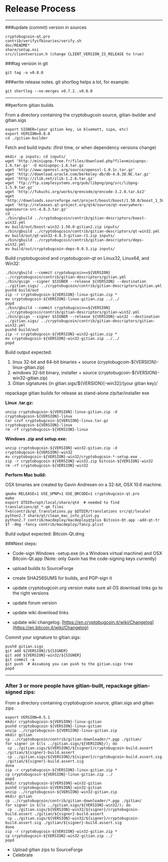 Release Process
====================

* * *

###update (commit) version in sources


	cryptobugcoin-qt.pro
	contrib/verifysfbinaries/verify.sh
	doc/README*
	share/setup.nsi
	src/clientversion.h (change CLIENT_VERSION_IS_RELEASE to true)

###tag version in git

	git tag -a v0.8.0

###write release notes. git shortlog helps a lot, for example:

	git shortlog --no-merges v0.7.2..v0.8.0

* * *

##perform gitian builds

 From a directory containing the cryptobugcoin source, gitian-builder and gitian.sigs
  
	export SIGNER=(your gitian key, ie bluematt, sipa, etc)
	export VERSION=0.8.0
	cd ./gitian-builder

 Fetch and build inputs: (first time, or when dependency versions change)

	mkdir -p inputs; cd inputs/
	wget 'http://miniupnp.free.fr/files/download.php?file=miniupnpc-1.6.tar.gz' -O miniupnpc-1.6.tar.gz
	wget 'http://www.openssl.org/source/openssl-1.0.1c.tar.gz'
	wget 'http://download.oracle.com/berkeley-db/db-4.8.30.NC.tar.gz'
	wget 'http://zlib.net/zlib-1.2.6.tar.gz'
	wget 'ftp://ftp.simplesystems.org/pub/libpng/png/src/libpng-1.5.9.tar.gz'
	wget 'http://fukuchi.org/works/qrencode/qrencode-3.2.0.tar.bz2'
	wget 'http://downloads.sourceforge.net/project/boost/boost/1.50.0/boost_1_50_0.tar.bz2'
	wget 'http://releases.qt-project.org/qt4/source/qt-everywhere-opensource-src-4.8.3.tar.gz'
	cd ..
	./bin/gbuild ../cryptobugcoin/contrib/gitian-descriptors/boost-win32.yml
	mv build/out/boost-win32-1.50.0-gitian2.zip inputs/
	./bin/gbuild ../cryptobugcoin/contrib/gitian-descriptors/qt-win32.yml
	mv build/out/qt-win32-4.8.3-gitian-r1.zip inputs/
	./bin/gbuild ../cryptobugcoin/contrib/gitian-descriptors/deps-win32.yml
	mv build/out/cryptobugcoin-deps-0.0.5.zip inputs/

 Build cryptobugcoind and cryptobugcoin-qt on Linux32, Linux64, and Win32:
  
	./bin/gbuild --commit cryptobugcoin=v${VERSION} ../cryptobugcoin/contrib/gitian-descriptors/gitian.yml
	./bin/gsign --signer $SIGNER --release ${VERSION} --destination ../gitian.sigs/ ../cryptobugcoin/contrib/gitian-descriptors/gitian.yml
	pushd build/out
	zip -r cryptobugcoin-${VERSION}-linux-gitian.zip *
	mv cryptobugcoin-${VERSION}-linux-gitian.zip ../../
	popd
	./bin/gbuild --commit cryptobugcoin=v${VERSION} ../cryptobugcoin/contrib/gitian-descriptors/gitian-win32.yml
	./bin/gsign --signer $SIGNER --release ${VERSION}-win32 --destination ../gitian.sigs/ ../cryptobugcoin/contrib/gitian-descriptors/gitian-win32.yml
	pushd build/out
	zip -r cryptobugcoin-${VERSION}-win32-gitian.zip *
	mv cryptobugcoin-${VERSION}-win32-gitian.zip ../../
	popd

  Build output expected:

  1. linux 32-bit and 64-bit binaries + source (cryptobugcoin-${VERSION}-linux-gitian.zip)
  2. windows 32-bit binary, installer + source (cryptobugcoin-${VERSION}-win32-gitian.zip)
  3. Gitian signatures (in gitian.sigs/${VERSION}[-win32]/(your gitian key)/

repackage gitian builds for release as stand-alone zip/tar/installer exe

**Linux .tar.gz:**

	unzip cryptobugcoin-${VERSION}-linux-gitian.zip -d cryptobugcoin-${VERSION}-linux
	tar czvf cryptobugcoin-${VERSION}-linux.tar.gz cryptobugcoin-${VERSION}-linux
	rm -rf cryptobugcoin-${VERSION}-linux

**Windows .zip and setup.exe:**

	unzip cryptobugcoin-${VERSION}-win32-gitian.zip -d cryptobugcoin-${VERSION}-win32
	mv cryptobugcoin-${VERSION}-win32/cryptobugcoin-*-setup.exe .
	zip -r cryptobugcoin-${VERSION}-win32.zip bitcoin-${VERSION}-win32
	rm -rf cryptobugcoin-${VERSION}-win32

**Perform Mac build:**

  OSX binaries are created by Gavin Andresen on a 32-bit, OSX 10.6 machine.

	qmake RELEASE=1 USE_UPNP=1 USE_QRCODE=1 cryptobugcoin-qt.pro
	make
	export QTDIR=/opt/local/share/qt4  # needed to find translations/qt_*.qm files
	T=$(contrib/qt_translations.py $QTDIR/translations src/qt/locale)
	python2.7 share/qt/clean_mac_info_plist.py
	python2.7 contrib/macdeploy/macdeployqtplus Bitcoin-Qt.app -add-qt-tr $T -dmg -fancy contrib/macdeploy/fancy.plist

 Build output expected: Bitcoin-Qt.dmg

###Next steps:

* Code-sign Windows -setup.exe (in a Windows virtual machine) and
  OSX Bitcoin-Qt.app (Note: only Gavin has the code-signing keys currently)

* upload builds to SourceForge

* create SHA256SUMS for builds, and PGP-sign it

* update cryptobugcoin.org version
  make sure all OS download links go to the right versions

* update forum version

* update wiki download links

* update wiki changelog: [https://en.cryptobugcoin.it/wiki/Changelog](https://en.bitcoin.it/wiki/Changelog)

Commit your signature to gitian.sigs:

	pushd gitian.sigs
	git add ${VERSION}/${SIGNER}
	git add ${VERSION}-win32/${SIGNER}
	git commit -a
	git push  # Assuming you can push to the gitian.sigs tree
	popd

-------------------------------------------------------------------------

### After 3 or more people have gitian-built, repackage gitian-signed zips:

From a directory containing cryptobugcoin source, gitian.sigs and gitian zips

	export VERSION=0.5.1
	mkdir cryptobugcoin-${VERSION}-linux-gitian
	pushd cryptobugcoin-${VERSION}-linux-gitian
	unzip ../cryptobugcoin-${VERSION}-linux-gitian.zip
	mkdir gitian
	cp ../cryptobugcoin/contrib/gitian-downloader/*.pgp ./gitian/
	for signer in $(ls ../gitian.sigs/${VERSION}/); do
	 cp ../gitian.sigs/${VERSION}/${signer}/cryptobugcoin-build.assert ./gitian/${signer}-build.assert
	 cp ../gitian.sigs/${VERSION}/${signer}/cryptobugcoin-build.assert.sig ./gitian/${signer}-build.assert.sig
	done
	zip -r cryptobugcoin-${VERSION}-linux-gitian.zip *
	cp cryptobugcoin-${VERSION}-linux-gitian.zip ../
	popd
	mkdir cryptobugcoin-${VERSION}-win32-gitian
	pushd cryptobugcoin-${VERSION}-win32-gitian
	unzip ../cryptobugcoin-${VERSION}-win32-gitian.zip
	mkdir gitian
	cp ../cryptobugcoin/contrib/gitian-downloader/*.pgp ./gitian/
	for signer in $(ls ../gitian.sigs/${VERSION}-win32/); do
	 cp ../gitian.sigs/${VERSION}-win32/${signer}/cryptobugcoin-build.assert ./gitian/${signer}-build.assert
	 cp ../gitian.sigs/${VERSION}-win32/${signer}/cryptobugcoin-build.assert.sig ./gitian/${signer}-build.assert.sig
	done
	zip -r cryptobugcoin-${VERSION}-win32-gitian.zip *
	cp cryptobugcoin-${VERSION}-win32-gitian.zip ../
	popd

- Upload gitian zips to SourceForge
- Celebrate 
